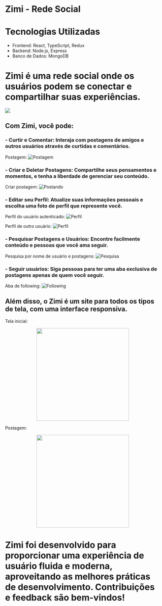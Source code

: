 # Zimi - Rede Social

#  Tecnologias Utilizadas
- Frontend: React, TypeScript, Redux
- Backend: Node.js, Express
- Banco de Dados: MongoDB
# Zimi é uma rede social onde os usuários podem se conectar e compartilhar suas experiências.

<div>

 <img src="https://github.com/user-attachments/assets/b87c507d-a18f-4434-a141-93ab50609db7"/>
</div>


 ## Com Zimi, você pode:

 ### - Curtir e Comentar: Interaja com postagens de amigos e outros usuários através de curtidas e comentários.
 Postagem:
![Postagem](https://github.com/user-attachments/assets/53724833-8cc2-4c3d-af83-33f3c4545fee)
   
 ### - Criar e Deletar Postagens: Compartilhe seus pensamentos e momentos, e tenha a liberdade de gerenciar seu conteúdo.
Criar postagem:
![Postando](https://github.com/user-attachments/assets/d4157d56-c6c6-409d-b72a-c56166211fc2)
   
 ### - Editar seu Perfil: Atualize suas informações pessoais e escolha uma foto de perfil que represente você.

 Perfil do usuário autenticado:
![Perfil](https://github.com/user-attachments/assets/4a2e7e79-126b-424b-9fde-11b288252928)

   Perfil de outro usuário:
![Perfil](https://github.com/user-attachments/assets/803881d3-bd29-46e3-aad4-ae836d3cf074)

   
###  - Pesquisar Postagens e Usuários: Encontre facilmente conteúdo e pessoas que você ama seguir.

Pesquisa por nome de usuário e postagens:
![Pesquisa](https://github.com/user-attachments/assets/55413b8f-bc74-4a45-bdbe-91de4111ce92)

### - Seguir usuários: Siga pessoas para ter uma aba exclusiva de postagens apenas de quem você seguir.

Aba de following:
![Following](https://github.com/user-attachments/assets/5cf115c6-1e77-45b4-b1fc-16a20957a8d3)


## Além disso, o Zimi é um site para todos os tipos de tela, com uma interface responsiva.

Tela inicial:
<div align=center>
 <img src="https://github.com/user-attachments/assets/fefd3f81-a242-4451-a5f5-7a3d9eb71adc" width=300/>
</div>

Postagem:

<div align=center>
 <img src="https://github.com/user-attachments/assets/2360379f-49a5-4c80-aeaa-e1b19b87ff87" width=300/>
</div>

# Zimi foi desenvolvido para proporcionar uma experiência de usuário fluida e moderna, aproveitando as melhores práticas de desenvolvimento. Contribuições e feedback são bem-vindos!
